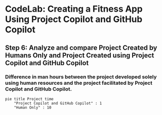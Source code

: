 # CodeLab: Creating a Fitness App Using Project Copilot and GitHub Copilot
## Step 6: Analyze and compare Project Created by Humans Only and Project Created using Project Copilot and GitHub Copilot

### Difference in man hours between the project developed solely using human resources and the project facilitated by Project Copilot and GitHub Copilot. 


```mermaid
pie title Project time
    "Project Copilot and GitHub Copilot" : 1
    "Human Only" : 10
```